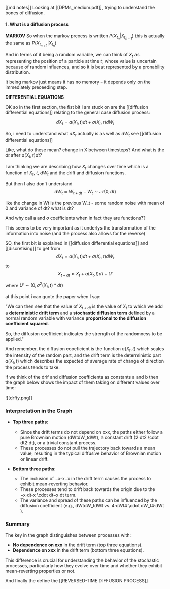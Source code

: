 [[md notes]]
Looking at [[DPMs_medium.pdf]], trying to understand the bones of diffusion. 

#### 1. What is a diffusion process 

**MARKOV**
So when the markov prcoess is written $P(X_{t_n} | X_{t_{n-1}})$ this is actually the same as $P(X_{t_{n+1}} | X_{t_n})$

And in terms of it being a random variable, we can think of $X_t$ as representing the position of a particle at time $t$, whose value is uncertain because of random influences, and so it is best represented by a pronability distribution. 

It being markov just means it has no memory - it depends only on the immediately preceeding step. 

**DIFFERENTIAL EQUATIONS**

OK so in the first section, the fist bit I am stuck on are the [[diffusion differential equations]] relating to the general case diffusion process:

$$dX_t = a(X_t, t)dt + \sigma(X_t, t)dW_t $$

So, i need to understand what $dX_t$ actually is as well as $dW_t$ see [[diffusion differential equations]] 

Like, what do these mean? change in X between timesteps? 
And what is the $dt$ after $a(X_t, t)dt$?

I am thinking we are describing how $X_t$ changes over time which is a function of $X_t$, $t$, $dW_t$ and the drift and diffusion functions. 

But then I also don't understand 
$$ dW_t \approx W_{t+dt} - W_t \sim \mathcal{N}(0, dt) $$

like the change in Wt is the previous W_t - some random noise with mean of 0 and variance of dt? what is dt?

And why call a and $\sigma$ coefficients when in fact they are functions??

This seems to be very important as it underlys the transformation of the information into noise (and the process also allows for the reverse)

SO, the first bit is explained in [[diffusion differential equations]] and [[discretising]] to get from 
$$dX_t = a(X_t, t)dt + \sigma(X_t, t)dW_t $$ 
to
$$X_{t+dt} \approx X_t + a(X_t, t)dt + U'$$

where $U' \sim \mathcal(0,\sigma^2(X_t, t) * dt)$

at this point i can quote the paper when I say:

"We can then see that the value of $X_{t+dt}$ is the value of $X_t$ to which we add a **deterministic drift term** and a **stochastic diffusion term** defined by a normal random variable with variance **proportional to the diffusion coefficient squared**. 

So, the diffusion coefficient indicates the strength of the randomness to be applied."

And remember, the diffusion cooeficient is the function $\sigma(X_t, t)$ which scales the intensity of the random part, and the drift term is the deterministic part $a(X_t, t)$ which describes the expected of average rate of change of direction the process tends to take.

if we think of the drif and diffusion coefficients as constants a and b then the graph below shows the impact of them taking on different values over time:

![[drfty.png]]

### Interpretation in the Graph

- **Top three paths**:
    
    - Since the drift terms do not depend on xxx, the paths either follow a pure Brownian motion (dWtdW_tdWt​), a constant drift (2⋅dt2 \cdot dt2⋅dt), or a trivial constant process.
    - These processes do not pull the trajectory back towards a mean value, resulting in the typical diffusive behavior of Brownian motion or linear drift.
- **Bottom three paths**:
    
    - The inclusion of −x-x−x in the drift term causes the process to exhibit mean-reverting behavior.
    - These processes tend to drift back towards the origin due to the −x⋅dt-x \cdot dt−x⋅dt term.
    - The variance and spread of these paths can be influenced by the diffusion coefficient (e.g., dWtdW_tdWt​ vs. 4⋅dWt4 \cdot dW_t4⋅dWt​).

### Summary

The key in the graph distinguishes between processes with:

- **No dependence on xxx** in the drift term (top three equations).
- **Dependence on xxx** in the drift term (bottom three equations).

This difference is crucial for understanding the behavior of the stochastic processes, particularly how they evolve over time and whether they exhibit mean-reverting properties or not.

And finally the define the [[REVERSED-TIME DIFFUSION PROCESS]]
